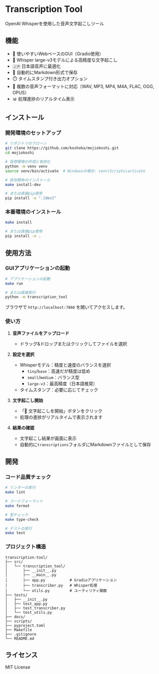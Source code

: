# Transcription Tool

OpenAI Whisperを使用した音声文字起こしツール

## 機能

- 📱 使いやすいWebベースのGUI（Gradio使用）
- 🎯 Whisper large-v3モデルによる高精度な文字起こし
- 🇯🇵 日本語音声に最適化
- 📝 自動的にMarkdown形式で保存
- ⏱️ タイムスタンプ付き出力オプション
- 🎵 複数の音声フォーマットに対応（WAV, MP3, MP4, M4A, FLAC, OGG, OPUS）
- 📊 処理進捗のリアルタイム表示

## インストール

### 開発環境のセットアップ

```bash
# リポジトリのクローン
git clone https://github.com/koshoka/mojiokoshi.git
cd mojiokoshi

# 仮想環境の作成と有効化
python -m venv venv
source venv/bin/activate  # Windowsの場合: venv\Scripts\activate

# 依存関係のインストール
make install-dev

# または直接pip使用
pip install -e ".[dev]"
```

### 本番環境のインストール

```bash
make install

# または直接pip使用
pip install -e .
```

## 使用方法

### GUIアプリケーションの起動

```bash
# アプリケーションの起動
make run

# または直接実行
python -m transcription_tool
```

ブラウザで `http://localhost:7860` を開いてアクセスします。

### 使い方

1. **音声ファイルをアップロード**
   - ドラッグ&ドロップまたはクリックしてファイルを選択

2. **設定を選択**
   - Whisperモデル：精度と速度のバランスを選択
     - `tiny`/`base`：高速だが精度は低め
     - `small`/`medium`：バランス型
     - `large-v3`：最高精度（日本語推奨）
   - タイムスタンプ：必要に応じてチェック

3. **文字起こし開始**
   - 「🚀 文字起こしを開始」ボタンをクリック
   - 処理の進捗がリアルタイムで表示されます

4. **結果の確認**
   - 文字起こし結果が画面に表示
   - 自動的に`transcriptions`フォルダにMarkdownファイルとして保存

## 開発

### コード品質チェック

```bash
# リンターの実行
make lint

# コードフォーマット
make format

# 型チェック
make type-check

# テストの実行
make test
```

### プロジェクト構造

```
transcription-tool/
├── src/
│   └── transcription_tool/
│       ├── __init__.py
│       ├── __main__.py
│       ├── app.py           # Gradioアプリケーション
│       ├── transcriber.py   # Whisper処理
│       └── utils.py         # ユーティリティ関数
├── tests/
│   ├── __init__.py
│   ├── test_app.py
│   ├── test_transcriber.py
│   └── test_utils.py
├── docs/
├── scripts/
├── pyproject.toml
├── Makefile
├── .gitignore
└── README.md
```

## ライセンス

MIT License
